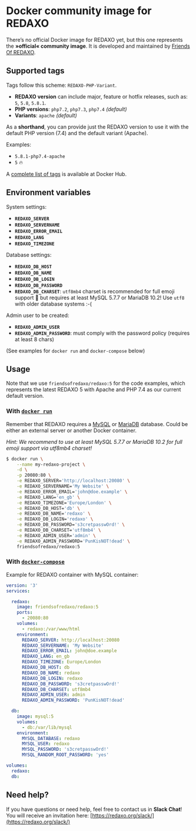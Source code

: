# Docker community image for REDAXO

There’s no official Docker image for REDAXO yet, but this one represents the __»official« community image__. It is developed and maintained by [Friends Of REDAXO](https://github.com/FriendsOfREDAXO).


## Supported tags

Tags follow this scheme: `REDAXO-PHP-Variant`.

* __REDAXO version__ can include major, feature or hotfix releases, such as: `5`, `5.8`, `5.8.1`.
* __PHP versions__: `php7.2`, `php7.3`, `php7.4` _(default)_
* __Variants__: `apache` _(default)_

As a __shorthand__, you can provide just the REDAXO version to use it with the default PHP version (7.4) and the default variant (Apache).

Examples:

* `5.8.1-php7.4-apache`
* `5` 🔥

A [complete list of tags](https://hub.docker.com/r/friendsofredaxo/redaxo/tags) is available at Docker Hub.


## Environment variables

System settings:

* **`REDAXO_SERVER`**
* **`REDAXO_SERVERNAME`**
* **`REDAXO_ERROR_EMAIL`**
* **`REDAXO_LANG`**
* **`REDAXO_TIMEZONE`**

Database settings:

* **`REDAXO_DB_HOST`**
* **`REDAXO_DB_NAME`**
* **`REDAXO_DB_LOGIN`**
* **`REDAXO_DB_PASSWORD`**
* **`REDAXO_DB_CHARSET`**: `utf8mb4` charset is recommended for full emoji support 🙋 but requires at least MySQL 5.7.7 or MariaDB 10.2! Use `utf8` with older database systems :-(

Admin user to be created:

* **`REDAXO_ADMIN_USER`**
* **`REDAXO_ADMIN_PASSWORD`**: must comply with the password policy (requires at least 8 chars)

(See examples for `docker run` and `docker-compose` below)


## Usage

Note that we use `friendsofredaxo/redaxo:5` for the code examples, which represents the latest REDAXO 5 with Apache and PHP 7.4 as our current default version.

### With [`docker run`](https://docs.docker.com/engine/reference/run/)

Remember that REDAXO requires a [MySQL](https://hub.docker.com/_/mysql) or [MariaDB](https://hub.docker.com/_/mariadb) database. Could be either an external server or another Docker container.

_Hint: We recommend to use at least MySQL 5.7.7 or MariaDB 10.2 for full emoji support via utf8mb4 charset!_

```bash
$ docker run \
    --name my-redaxo-project \
    -d \
    -p 20080:80 \
    -e REDAXO_SERVER='http://localhost:20080' \
    -e REDAXO_SERVERNAME='My Website' \
    -e REDAXO_ERROR_EMAIL='john@doe.example' \
    -e REDAXO_LANG='en_gb' \
    -e REDAXO_TIMEZONE='Europe/London' \
    -e REDAXO_DB_HOST='db' \
    -e REDAXO_DB_NAME='redaxo' \
    -e REDAXO_DB_LOGIN='redaxo' \
    -e REDAXO_DB_PASSWORD='s3cretpasswOrd!' \
    -e REDAXO_DB_CHARSET='utf8mb4' \
    -e REDAXO_ADMIN_USER='admin' \
    -e REDAXO_ADMIN_PASSWORD='PunKisNOT!dead' \
    friendsofredaxo/redaxo:5
```

### With [`docker-compose`](https://docs.docker.com/compose/reference/overview/)

Example for REDAXO container with MySQL container:

```yml
version: '3'
services:

  redaxo:
    image: friendsofredaxo/redaxo:5
    ports:
      - 20080:80
    volumes:
      - redaxo:/var/www/html
    environment:
      REDAXO_SERVER: http://localhost:20080
      REDAXO_SERVERNAME: 'My Website'
      REDAXO_ERROR_EMAIL: john@doe.example
      REDAXO_LANG: en_gb
      REDAXO_TIMEZONE: Europe/London
      REDAXO_DB_HOST: db
      REDAXO_DB_NAME: redaxo
      REDAXO_DB_LOGIN: redaxo
      REDAXO_DB_PASSWORD: 's3cretpasswOrd!'
      REDAXO_DB_CHARSET: utf8mb4
      REDAXO_ADMIN_USER: admin
      REDAXO_ADMIN_PASSWORD: 'PunKisNOT!dead'

  db:
    image: mysql:5
    volumes:
      - db:/var/lib/mysql
    environment:
      MYSQL_DATABASE: redaxo
      MYSQL_USER: redaxo
      MYSQL_PASSWORD: 's3cretpasswOrd!'
      MYSQL_RANDOM_ROOT_PASSWORD: 'yes'

volumes:
  redaxo:
  db:
```


## Need help?

If you have questions or need help, feel free to contact us in __Slack Chat__! You will receive an invitation here: [https://redaxo.org/slack/](https://redaxo.org/slack/)
